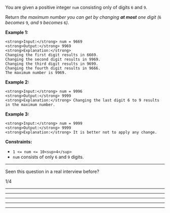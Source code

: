 You are given a positive integer `num` consisting only of digits `6` and `9`.

Return _the maximum number you can get by changing **at most** one digit (_`6` _becomes_ `9`_, and_ `9` _becomes_ `6`_)_.

**Example 1:**

```
<strong>Input:</strong> num = 9669
<strong>Output:</strong> 9969
<strong>Explanation:</strong>
Changing the first digit results in 6669.
Changing the second digit results in 9969.
Changing the third digit results in 9699.
Changing the fourth digit results in 9666.
The maximum number is 9969.
```

**Example 2:**

```
<strong>Input:</strong> num = 9996
<strong>Output:</strong> 9999
<strong>Explanation:</strong> Changing the last digit 6 to 9 results in the maximum number.
```

**Example 3:**

```
<strong>Input:</strong> num = 9999
<strong>Output:</strong> 9999
<strong>Explanation:</strong> It is better not to apply any change.
```

**Constraints:**

- `1 <= num <= 10<sup>4</sup>`
- `num` consists of only `6` and `9` digits.

---

Seen this question in a real interview before?

1/4

---

---

---

---

---

